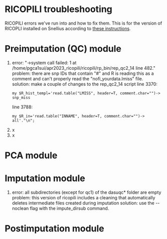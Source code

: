 # RICOPILI troubleshooting
RICOPILI errors we've run into and how to fix them. This is for the version of RICOPLI installed on Snellius according to [these instructions]().

# Preimputation (QC) module

1. error: "->system call failed: 1 at /home/pgca1sui/apr2023_ricopili/ricopili/rp_bin/rep_qc2_14 line 482." 
   problem: there are snp IDs that contain "#" and R is reading this as a comment and can't properly read the "nofi_yourdata.lmiss" file.  
   solution: make a couple of changes to the rep_qc2_14 script 
   line 3370:
   ```
   my $R_hist_templ='read.table("LMISS", header=T, comment.char="")-> snp_miss
   ```
   line 3788:
    ```
   my $R_in='read.table("INNAME", header=T, comment.char="")-> all'."\n";
   ```
3. x
4. x

# PCA module

# Imputation module

1. error: all subdirectories (except for qc1) of the dasuqc* folder are empty
   problem: this version of ricopili includes a cleaning that automatically deletes intermediate files created during imputation 
   solution: use the --noclean flag with the impute_dirsub command.

# Postimputation module

